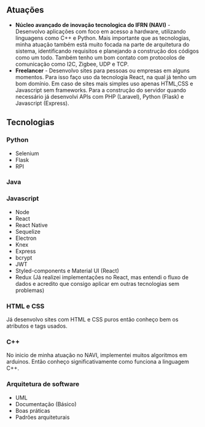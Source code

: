 ## Atuações
* **Núcleo avançado de inovação tecnologica do IFRN (NAVI)** - Desenvolvo aplicações com foco em acesso a hardware, utilizando linguagens como C++ e Python. Mais importante que as tecnologias, minha atuação também está muito focada na parte de arquitetura do sistema, identificando requisitos e planejando a construção dos códigos como um todo. Também tenho um bom contato com protocolos de comunicação como I2C, Zigbee, UDP e TCP.
* **Freelancer** - Desenvolvo sites para pessoas ou empresas em alguns momentos. Para isso faço uso da tecnologia React, na qual já tenho um bom domínio.  Em caso de sites mais simples uso apenas HTML,CSS e Javascript sem frameworks. Para a construção do servidor quando necessário já desenvolvi APIs com PHP (Laravel), Python (Flask) e Javascript (Express).

## Tecnologias
### Python
* Selenium
* Flask
* RPI
### Java
### Javascript
* Node
* React
* React Native
* Sequelize
* Electron
* Knex
* Express
* bcrypt
* JWT
* Styled-components e Material UI (React)
* Redux (Já realizei implementações no React, mas entendi o fluxo de dados e acredito que consigo aplicar em outras tecnologias sem problemas)
### HTML e CSS
Já desenvolvo sites com HTML e CSS puros então conheço bem os atributos e tags usados.
### C++
No inicio de minha atuação no NAVI, implementei muitos algoritmos em arduinos. Então conheço significativamente como funciona a linguagem C++.
### Arquitetura de software
* UML
* Documentação (Básico)
* Boas práticas
* Padrões arquiteturais

